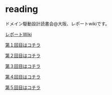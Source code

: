 reading
=======

ドメイン駆動設計読書会@大阪、レポートwikiです。

[レポートWiki](https://github.com/dddosaka/reading_ddd_report/wiki/_pages)

[第１回目はコチラ](https://github.com/dddosaka/reading_ddd_report/wiki/vol1_20140222)

[第２回目はコチラ](https://github.com/dddosaka/reading_ddd_report/wiki/vol2_20140309)

[第３回目はコチラ](https://github.com/dddosaka/reading_ddd_report/wiki/vol3_20140323)

[第４回目はコチラ](https://github.com/dddosaka/reading_ddd_report/wiki/vol4_20140406)

[第５回目はコチラ](https://github.com/dddosaka/reading_ddd_report/wiki/vol4_20140419)



